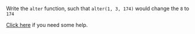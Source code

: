 
Write the `alter` function, such that `alter(1, 3, 174)` would change the `8` to `174`

  

[Click here](https://codepen.io/ElevationPen/pen/Gbjbpv?editors=0010) if you need some help.